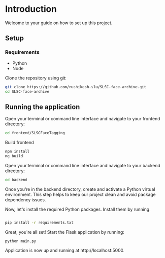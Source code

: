 # Introduction
Welcome to your guide on how to set up this project.
## Setup

### Requirements
- Python
- Node

Clone the repository using git:

```bash
git clone https://github.com/rushikesh-slu/SLSC-face-archive.git
cd SLSC-face-archive
```

## Running the application

Open your terminal or command line interface and navigate to your frontend directory:

```bash
cd frontend/SLSCFaceTagging
```

Build frontend
```bash
npm install
ng build
```

Open your terminal or command line interface and navigate to your  backend directory:

```bash
cd backend
```
Once you're in the backend directory, create and activate a Python virtual environment. This step helps to keep our project clean and avoid package dependency issues.

Now, let's install the required Python packages. Install them by running:

```bash

pip install -r requirements.txt
```
Great, you're all set! Start the Flask application by running:

```bash
python main.py
```
Application is now up and running at http://localhost:5000.
